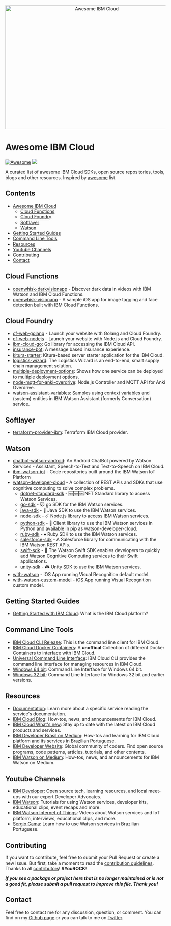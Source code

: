 <div align="center">
    <img width="559" height="388" src="https://github.com/victorshinya/awesome-ibmcloud/blob/master/media/logo.png?raw=true" alt="Awesome IBM Cloud">
</div>

# Awesome IBM Cloud

[![Awesome](https://awesome.re/badge.svg)](https://awesome.re)
[![](https://img.shields.io/badge/IBM%20Cloud-powered-blue.svg)](https://bluemix.net)

A curated list of awesome IBM Cloud SDKs, open source repositories, tools, blogs and other resources. Inspired by [awesome](https://github.com/sindresorhus/awesome) list.

## Contents

- [Awesome IBM Cloud](#awesome-ibm-cloud)
    - [Cloud Functions](#cloud-functions)
    - [Cloud Foundry](#cloud-foundry)
    - [Softlayer](#softlayer)
    - [Watson](#watson)
- [Getting Started Guides](#getting-started-guides)
- [Command Line Tools](#command-line-tools)
- [Resources](#resources)
- [Youtube Channels](#youtube-channels)
- [Contributing](#contributing)
- [Contact](#contact)

## Cloud Functions

* [openwhisk-darkvisionapp](https://github.com/IBM-Cloud/openwhisk-darkvisionapp) - Discover dark data in videos with IBM Watson and IBM Cloud Functions.
* [openwhisk-visionapp](https://github.com/IBM-Cloud/openwhisk-visionapp) - A sample iOS app for image tagging and face detection built with IBM Cloud Functions.

## Cloud Foundry

* [cf-web-golang](https://github.com/victorshinya/cf-web-golang) - Launch your website with Golang and Cloud Foundry.
* [cf-web-nodejs](https://github.com/victorshinya/cf-web-nodejs) - Launch your website with Node.js and Cloud Foundry.
* [ibm-cloud-go](https://github.com/IBM-Cloud/bluemix-go): Go library for accessing the IBM Cloud API.
* [insurance-bot](https://github.com/IBM-Cloud/insurance-bot): A message based insurance experience.
* [kitura-starter](https://github.com/IBM-Cloud/Kitura-Starter): Kitura-based server starter application for the IBM Cloud.
* [logistics-wizard](https://github.com/IBM-Cloud/logistics-wizard): The Logistics Wizard is an end-to-end, smart supply chain management solution.
* [multiple-deployment-options](https://github.com/IBM-Cloud/multiple-deployment-options): Shows how one service can be deployed to multiple deployment options.
* [node-mqtt-for-anki-overdrive](https://github.com/IBM-Cloud/node-mqtt-for-anki-overdrive): Node.js Controller and MQTT API for Anki Overdrive.
* [watson-assistant-variables](https://github.com/IBM-Cloud/watson-conversation-variables): Samples using context variables and (system) entities in IBM Watson Assistant (formerly Conversation) service.

## Softlayer

* [terraform-provider-ibm](https://github.com/IBM-Cloud/terraform-provider-ibm): Terraform IBM Cloud provider.

## Watson

* [chatbot-watson-android](https://github.com/IBM-Cloud/chatbot-watson-android): An Android ChatBot powered by Watson Services - Assistant, Speech-to-Text and Text-to-Speech on IBM Cloud.
* [ibm-watson-iot](https://github.com/ibm-watson-iot) - Code repositories built around the IBM Watson IoT Platform
* [watson-developer-cloud](https://github.com/watson-developer-cloud) - A collection of REST APIs and SDKs that use cognitive computing to solve complex problems.
    * [dotnet-standard-sdk](https://github.com/watson-developer-cloud/dotnet-standard-sdk) - 🆕🆕🆕.NET Standard library to access Watson Services.
    * [go-sdk](https://github.com/watson-developer-cloud/go-sdk) - 🐭 go SDK for the IBM Watson services.
    * [java-sdk](https://github.com/watson-developer-cloud/java-sdk) - 🥇 Java SDK to use the IBM Watson services.
    * [node-sdk](https://github.com/watson-developer-cloud/node-sdk) - ☄️ Node.js library to access IBM Watson services.
    * [python-sdk](https://github.com/watson-developer-cloud/python-sdk) - 🐍 Client library to use the IBM Watson services in Python and available in pip as watson-developer-cloud.
    * [ruby-sdk](https://github.com/watson-developer-cloud/ruby-sdk) - ♦️ Ruby SDK to use the IBM Watson services.
    * [salesforce-sdk](https://github.com/watson-developer-cloud/salesforce-sdk) - A Salesforce library for communicating with the IBM Watson REST APIs.
    * [swift-sdk](https://github.com/watson-developer-cloud/swift-sdk) - 📱 The Watson Swift SDK enables developers to quickly add Watson Cognitive Computing services to their Swift applications.
    * [unity-sdk](https://github.com/watson-developer-cloud/unity-sdk) - 🎮 Unity SDK to use the IBM Watson services.
* [with-watson](https://github.com/victorshinya/with-watson) - iOS App running Visual Recognition default model.
* [with-watson-custom-model](https://github.com/victorshinya/with-watson-custom-model) - iOS App running Visual Recognition custom model.

## Getting Started Guides

* [Getting Started with IBM Cloud](https://cloud.ibm.com/docs/overview/ibm-cloud-platform.html): What is the IBM Cloud platform?

## Command Line Tools

* [IBM Cloud CLI Release](https://github.com/IBM-Cloud/ibm-cloud-cli-release): This is the command line client for IBM Cloud.
* [IBM Cloud Docker Containers](https://jjasghar.github.io/ibm-docker/): A **unoffical** Collection of different Docker Containers to interface with IBM Cloud.
* [Universal Command Line Interface](https://console.bluemix.net/docs/cli/reference/ibmcloud/download_cli.html#install_use): IBM Cloud CLI provides the command line interface for managing resources in IBM Cloud.
* [Windows 64 bit](https://clis.ng.bluemix.net/download/bluemix-cli/latest/win64): Command Line Interface for Windows 64 bit.
* [Windows 32 bit](https://console.bluemix.net/docs/cli/reference/ibmcloud/all_versions.html#ibm-cloud-cli-releases): Command Line Interface for Windows 32 bit and earlier versions.

## Resources

* [Documentation](https://cloud.ibm.com/docs): Learn more about a specific service reading the service's documentation.
* [IBM Cloud Blog](https://www.ibm.com/blogs/bluemix): How-tos, news, and announcements for IBM Cloud.
* [IBM Cloud What's new](https://www.ibm.com/cloud-computing/learn-more/new/): Stay up to date with the latest on IBM Cloud products and services.
* [IBM Developer Brasil on Medium](): How-tos and learning for IBM Cloud platform and its services in Brazilian Portuguese.
* [IBM Developer Website](https://developer.ibm.com): Global community of coders. Find open source programs, code patterns, articles, tutorials, and other contents.
* [IBM Watson on Medium](https://medium.com/ibm-watson): How-tos, news, and announcements for IBM Watson on Medium.

## Youtube Channels

* [IBM Developer](https://www.youtube.com/channel/UCUm6InQvGI9-6vo1teGWINA): Open source tech, learning resources, and local meet-ups with our expert Developer Advocates.
* [IBM Watson](https://www.youtube.com/channel/UCxPJljXUHvUd9idyfEHvXqg): Tutorials for using Watson services, developer kits, educational clips, event recaps and more.
* [IBM Watson Internet of Things](https://www.youtube.com/channel/UCFNoGF7Ea-FfmAjfK4ReFpA): Videos about Watson services and IoT platform, interviews, educational clips, and more.
* [Sergio Gama](https://www.youtube.com/sergiogama): Learn how to use Watson services in Brazilian Portuguese.

## Contributing

If you want to contribute, feel free to submit your Pull Request or create a new Issue. But first, take a moment to read the [contribution guidelines](https://github.com/victorshinya/awesome-ibmcloud/blob/master/CONTRIBUTING.md). Thanks to all [contributors](https://github.com/victorshinya/awesome-ibmcloud/graphs/contributors)! **#YouROCK**!

***If you see a package or project here that is no longer maintained or is not a good fit, please submit a pull request to improve this file. Thank you!***

## Contact

Feel free to contact me for any discussion, question, or comment. You can find on my [Github page](https://github.com/victorshinya) or you can talk to me on [Twitter](https://twitter.com/victorshinya).
